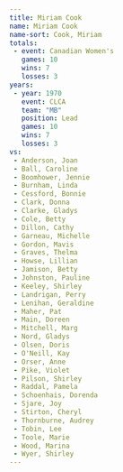 ```yaml
---
title: Miriam Cook
name: Miriam Cook
name-sort: Cook, Miriam
totals:
 - event: Canadian Women's
   games: 10
   wins: 7
   losses: 3
years:
 - year: 1970
   event: CLCA
   team: "MB"
   position: Lead
   games: 10
   wins: 7
   losses: 3
vs:
 - Anderson, Joan
 - Ball, Caroline
 - Boomhower, Jennie
 - Burnham, Linda
 - Cessford, Bonnie
 - Clark, Donna
 - Clarke, Gladys
 - Cole, Betty
 - Dillon, Cathy
 - Garneau, Michelle
 - Gordon, Mavis
 - Graves, Thelma
 - Howse, Lillian
 - Jamison, Betty
 - Johnston, Pauline
 - Keeley, Shirley
 - Landrigan, Perry
 - Lenihan, Geraldine
 - Maher, Pat
 - Main, Doreen
 - Mitchell, Marg
 - Nord, Gladys
 - Olsen, Doris
 - O'Neill, Kay
 - Orser, Anne
 - Pike, Violet
 - Pilson, Shirley
 - Raddal, Pamela
 - Schoenhais, Dorenda
 - Sjare, Joy
 - Stirton, Cheryl
 - Thornburne, Audrey
 - Tobin, Lee
 - Toole, Marie
 - Wood, Marina
 - Wyer, Shirley
---
```

